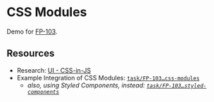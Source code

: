 # CSS Modules

Demo for [FP-103](https://jira.tacc.utexas.edu/browse/FP-103).

## Resources

- Research: [UI - CSS-in-JS](https://confluence.tacc.utexas.edu/x/LQA3C)
- Example Integration of CSS Modules: [`task/FP-103…css-modules`](https://github.com/TACC/Frontera-Portal/tree/task/FP-103-demo-css-abstraction--css-modules)
    - _also, using Styled Components, instead: [`task/FP-103…styled-components`](https://github.com/TACC/Frontera-Portal/tree/task/FP-103-demo-css-abstraction--styled-components)_
